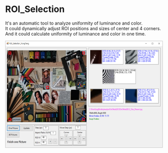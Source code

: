 # ROI_Selection
It's an automatic tool to analyze uniformity of luminance and color.  
It could dynamically adjust ROI positions and sizes of center and 4 corners.  
And it could calculate uniformity of luminance and color in one time.  
  
<img src="https://github.com/EyesHuang/Pictures/blob/master/ROI.png" width = "655" height = "341" alt="Layout"/>
